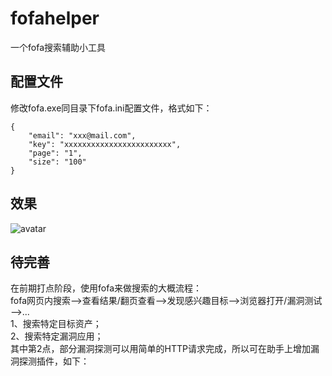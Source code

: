 # fofahelper
一个fofa搜索辅助小工具
## 配置文件 
修改fofa.exe同目录下fofa.ini配置文件，格式如下：
```
{
    "email": "xxx@mail.com",
    "key": "xxxxxxxxxxxxxxxxxxxxxxxx",
    "page": "1",
    "size": "100"
}
```  
## 效果 
![avatar](https://raw.githubusercontent.com/x51/fofahelper/main/FOFA.png)
## 待完善  
在前期打点阶段，使用fofa来做搜索的大概流程：  
fofa网页内搜索——>查看结果/翻页查看——>发现感兴趣目标——>浏览器打开/漏洞测试——>...  
1、搜索特定目标资产；  
2、搜索特定漏洞应用；  
其中第2点，部分漏洞探测可以用简单的HTTP请求完成，所以可在助手上增加漏洞探测插件，如下：  
